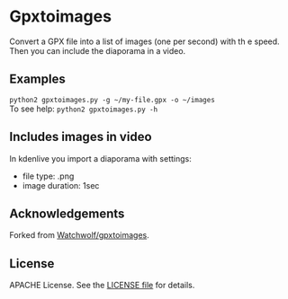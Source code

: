 # Gpxtoimages
Convert a GPX file into a list of images (one per second) with th e speed. Then you can include the diaporama in a video.

## Examples
`python2 gpxtoimages.py -g ~/my-file.gpx -o ~/images`    
To see help: `python2 gpxtoimages.py -h`

## Includes images in video
In kdenlive you import a diaporama with settings:
- file type: .png
- image duration: 1sec

## Acknowledgements
Forked from [Watchwolf/gpxtoimages](https://github.com/Watchwolf/gpxtoimages). 

## License
APACHE License. See the [LICENSE file](LICENSE) for details.
